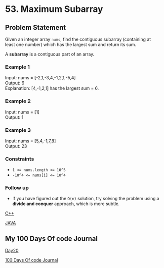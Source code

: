 # 53. Maximum Subarray

## Problem Statement

Given an integer array `nums`, find the contiguous subarray (containing at least one number) which has the largest sum and return its sum.

A **subarray** is a contiguous part of an array.

### Example 1

Input: nums = [-2,1,-3,4,-1,2,1,-5,4]  
Output: 6  
Explanation: [4,-1,2,1] has the largest sum = 6.

### Example 2

Input: nums = [1]  
Output: 1

### Example 3

Input: nums = [5,4,-1,7,8]  
Output: 23

### Constraints

- `1 <= nums.length <= 10^5`
- `-10^4 <= nums[i] <= 10^4`

### Follow up

- If you have figured out the `O(n)` solution, try solving the problem using a **divide and conquer** approach, which is more subtle.

[C++](https://github.com/infopkrajput/DSA/blob/main/LeetCode/53.%20Maximum%20Subarray/Solution.cpp)

[JAVA](https://github.com/infopkrajput/DSA/blob/main/LeetCode/53.%20Maximum%20Subarray/Main.java)

## My 100 Days Of code Journal

[Day20](https://splashy-zone-afc.notion.site/Day-20-12049fd54d99802286b2e850fd024ef2?pvs=4)

[100 Days Of code Journal](https://splashy-zone-afc.notion.site/100-Days-of-Code-Journal-11349fd54d99805f86defe8d1c3b0f78?pvs=4)
